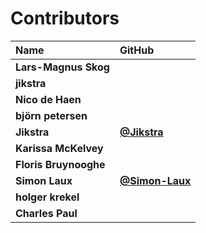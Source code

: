 # Contributors

| Name                  | GitHub                                           |
| :-------------------- | :----------------------------------------------- |
| **Lars-Magnus Skog**  |                                                  |
| **jikstra**           |                                                  |
| **Nico de Haen**      |                                                  |
| **björn petersen**    |                                                  |
| **Jikstra**           | [**@Jikstra**](https://github.com/Jikstra)       |
| **Karissa McKelvey**  |                                                  |
| **Floris Bruynooghe** |                                                  |
| **Simon Laux**        | [**@Simon-Laux**](https://github.com/Simon-Laux) |
| **holger krekel**     |                                                  |
| **Charles Paul**      |                                                  |
